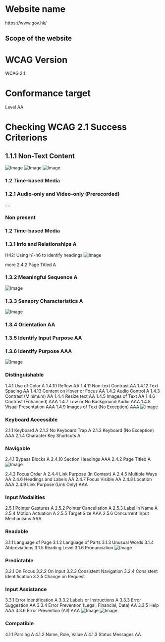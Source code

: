# Website name
https://www.gov.hk/
## Scope of the website


# WCAG Version
WCAG 2.1

# Conformance target
Level AA 

# Checking WCAG 2.1 Success Criterions
## 1.1.1	Non-Text Content


![Image](/img/1_1_1_01.png "example 1.1.1 01")
![Image](/img/1_1_1_02.png "example 1.1.1 02")
![Image](/img/1_1_1_03.png "example 1.1.1 03")

### 1.2 Time-based Media
### 1.2.1	Audio-only and Video-only (Prerecorded)
....  
### Non present

### 1.2 Time-based Media

### 1.3.1	Info and Relationships	A
H42: Using h1-h6 to identify headings
![Image](/img/1_3_1_01.png "example 1.3.1 01")

more
2.4.2	Page Titled	A

### 1.3.2	Meaningful Sequence	A
![Image](/img/1_3_2_01.png "example 1.3.2 01")

### 1.3.3	Sensory Characteristics	A
![Image](/img/1_3_3_01.png "example 1.3.3 01")

### 1.3.4	Orientation	AA

### 1.3.5	Identify Input Purpose	AA
### 1.3.6	Identify Purpose	AAA
![Image](/img/1_3_5_01.png "example 1.3.5 01")

### Distinguishable
1.4.1	Use of Color	A
1.4.10	Reflow	AA
1.4.11	Non-text Contrast	AA
1.4.12	Text Spacing	AA
1.4.13	Content on Hover or Focus	AA
1.4.2	Audio Control	A
1.4.3	Contrast (Minimum)	AA
1.4.4	Resize text	AA
1.4.5	Images of Text	AA
1.4.6	Contrast (Enhanced)	AAA
1.4.7	Low or No Background Audio	AAA
1.4.8	Visual Presentation	AAA
1.4.9	Images of Text (No Exception)	AAA
![Image](/img/1_4_1_01.png "example 1.4.1 01")

###  Keyboard Accessible
2.1.1	Keyboard	A
2.1.2	No Keyboard Trap	A
2.1.3	Keyboard (No Exception)	AAA
2.1.4	Character Key Shortcuts	A


### Navigable
2.4.1	Bypass Blocks	A
2.4.10	Section Headings	AAA
2.4.2	Page Titled	A
![Image](/img/2_4_2_01.png "example 2.4.2 01")

2.4.3	Focus Order	A
2.4.4	Link Purpose (In Context)	A
2.4.5	Multiple Ways	AA
2.4.6	Headings and Labels	AA
2.4.7	Focus Visible	AA
2.4.8	Location	AAA
2.4.9	Link Purpose (Link Only)	AAA

### Input Modalities
2.5.1	Pointer Gestures	A
2.5.2	Pointer Cancellation	A
2.5.3	Label in Name	A
2.5.4	Motion Actuation	A
2.5.5	Target Size	AAA
2.5.6	Concurrent Input Mechanisms	AAA

### Readable
3.1.1	Language of Page
3.1.2	Language of Parts
3.1.3	Unusual Words
3.1.4	Abbreviations
3.1.5	Reading Level
3.1.6	Pronunciation
![Image](/img/3_1_1_01.png "example 3.1.1 01")

### Predictable
3.2.1	On Focus
3.2.2	On Input
3.2.3	Consistent Navigation
3.2.4	Consistent Identification
3.2.5	Change on Request

### Input Assistance
3.3.1	Error Identification	A
3.3.2	Labels or Instructions	A
3.3.3	Error Suggestion	AA
3.3.4	Error Prevention (Legal, Financial, Data)	AA
3.3.5	Help	AAA
3.3.6	Error Prevention (All)	AAA
![Image](/img/3_3_1_01.png "example 3.3.1 01")
![Image](/img/3_3_1_02.png "example 3.3.2 01")

### Compatible
4.1.1	Parsing	A
4.1.2	Name, Role, Value	A
4.1.3	Status Messages	AA
